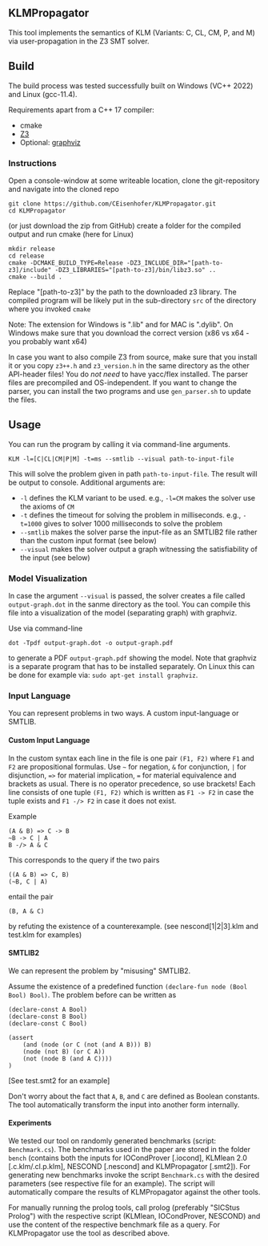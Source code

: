 ## KLMPropagator

This tool implements the semantics of KLM (Variants: C, CL, CM, P, and M) via user-propagation in the Z3 SMT solver.

## Build

The build process was tested successfully built on Windows (VC++ 2022) and Linux (gcc-11.4).

Requirements apart from a C++ 17 compiler:
- cmake
- [Z3](https://github.com/Z3Prover/z3/releases)
- Optional: [graphviz](https://graphviz.org/download/)

### Instructions

Open a console-window at some writeable location, clone the git-repository and navigate into the cloned repo 

```
git clone https://github.com/CEisenhofer/KLMPropagator.git
cd KLMPropagator
```

(or just download the zip from GitHub) create a folder for the compiled output and run cmake (here for Linux)

```
mkdir release
cd release
cmake -DCMAKE_BUILD_TYPE=Release -DZ3_INCLUDE_DIR="[path-to-z3]/include" -DZ3_LIBRARIES="[path-to-z3]/bin/libz3.so" ..
cmake --build .
```

Replace "[path-to-z3]" by the path to the downloaded z3 library.
The compiled program will be likely put in the sub-directory `src` of the directory where you invoked `cmake`

Note: The extension for Windows is ".lib" and for MAC is ".dylib". On Windows make sure that you download the correct version (x86 vs x64 - you probably want x64)

In case you want to also compile Z3 from source, make sure that you install it or you copy `z3++.h` and `z3_version.h` in the same directory as the other API-header files!
You do _not need_ to have yacc/flex installed. The parser files are precompiled and OS-independent. If you want to change the parser, you can install the two programs and use `gen_parser.sh` to update the files.

## Usage

You can run the program by calling it via command-line arguments.
```
KLM -l=[C|CL|CM|P|M] -t=ms --smtlib --visual path-to-input-file
```

This will solve the problem given in path `path-to-input-file`. The result will be output to console.
Additional arguments are:

- `-l` defines the KLM variant to be used. e.g., `-l=CM` makes the solver use the axioms of `CM`
- `-t` defines the timeout for solving the problem in milliseconds. e.g., `-t=1000` gives to solver 1000 milliseconds to solve the problem
- `--smtlib` makes the solver parse the input-file as an SMTLIB2 file rather than the custom input format (see below)
- `--visual` makes the solver output a graph witnessing the satisfiability of the input (see below)

### Model Visualization

In case the argument `--visual` is passed, the solver creates a file called `output-graph.dot` in the sanme directory as the tool.
You can compile this file into a visualization of the model (separating graph) with graphviz.

Use via command-line
```
dot -Tpdf output-graph.dot -o output-graph.pdf
```
to generate a PDF `output-graph.pdf` showing the model.
Note that graphviz is a separate program that has to be installed separately.
On Linux this can be done for example via: `sudo apt-get install graphviz`.

### Input Language

You can represent problems in two ways. A custom input-language or SMTLIB.

#### Custom Input Language
In the custom syntax each line in the file is one pair `(F1, F2)` where `F1` and `F2` are propositional formulas.
Use `~` for negation, `&` for conjunction, `|` for disjunction, `=>` for material implication, `=` for material equivalence and brackets as usual.
There is no operator precedence, so use brackets!
Each line consists of one tuple `(F1, F2)` which is written as `F1 -> F2` in case the tuple exists and 
`F1 -/> F2` in case it does not exist.

Example
```
(A & B) => C -> B
~B -> C | A
B -/> A & C
```

This corresponds to the query if the two pairs
```
((A & B) => C, B)
(~B, C | A)
```
entail the pair
```
(B, A & C)
```
by refuting the existence of a counterexample. (see nescond[1|2|3].klm and test.klm for examples)

#### SMTLIB2
We can represent the problem by "misusing" SMTLIB2.

Assume the existence of a predefined function `(declare-fun node (Bool Bool) Bool)`.
The problem before can be written as

```
(declare-const A Bool)
(declare-const B Bool)
(declare-const C Bool)

(assert 
    (and (node (or C (not (and A B))) B)
    (node (not B) (or C A))      
    (not (node B (and A C))))
)
```
[See test.smt2 for an example]

Don't worry about the fact that `A`, `B`, and `C` are defined as Boolean constants.
The tool automatically transform the input into another form internally.


#### Experiments
We tested our tool on randomly generated benchmarks (script: `Benchmark.cs`).
The benchmarks used in the paper are stored in the folder `bench` (contains both the inputs for IOCondProver [.iocond], KLMlean 2.0 [.c.klm/.cl.p.klm], NESCOND [.nescond] and KLMPropagator [.smt2]).
For generating new benchmarks invoke the script `Benchmark.cs` with the desired parameters (see respective file for an example).
The script will automatically compare the results of KLMPropagator against the other tools.

For manually running the prolog tools, call prolog (preferably "SICStus Prolog") with the respective script (KLMlean, IOCondProver, NESCOND) and use the content of the respective benchmark file as a query.
For KLMPropagator use the tool as described above.
